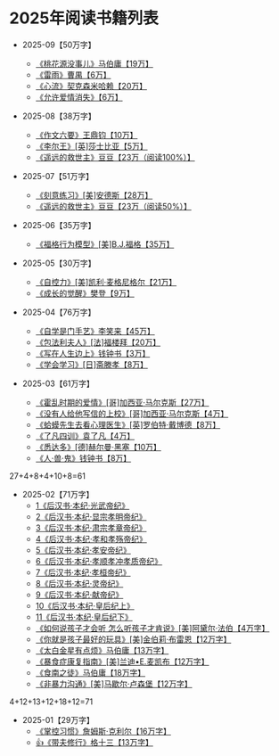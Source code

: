 # 2025年阅读书籍列表

- 2025-09【50万字】
  - [《桃花源没事儿》马伯庸【19万】](/docs/read/马伯庸《桃花源没事儿》.md)
  - [《雷雨》曹禺【6万】](/docs/read/曹禺《雷雨》.md)
  - [《心流》契克森米哈赖【20万】](/docs/read/《心流》.md)
  - [《允许爱情消失》【6万】](/docs/read/曹禺《雷雨》.md)

- 2025-08【38万字】
  - [《作文六要》王鼎钧【10万】](/docs/read/《作文六要》.md)
  - [《李尔王》​[英]莎士比亚【5万】](/docs/read/莎士比亚《李尔王》.md)
  - [《遥远的救世主》豆豆【23万（阅读100%）】](/docs/read/《遥远的救世主》.md)

- 2025-07【51万字】
  - [《刻意练习》[美]安德斯【28万】](/docs/read/《刻意练习》.md)
  - [《遥远的救世主》豆豆【23万（阅读50%）】](/docs/read/《遥远的救世主》.md)

- 2025-06【35万字】
  - [《福格行为模型》[美]B.J.福格【35万】](/docs/read/《福格行为模型》.md)

- 2025-05【30万字】
  - [《自控力》[美]凯利·麦格尼格尔【21万】](/docs/read/《自控力》.md)
  - [《成长的觉醒》樊登【9万】](/docs/read/《成长的觉醒》.md)

- 2025-04【76万字】
  - [《自学是门手艺》李笑来【45万】](/docs/read/《自学是门手艺》.md)
  - [《包法利夫人》[法]福楼拜【20万】](/docs/read/《包法利夫人》.md)
  - [《写在人生边上》钱钟书【3万】](/docs/read/《写在人生边上》.md)
  - [《学会学习》[日]斋滕孝【8万】](/docs/read/《学会学习》.md)

- 2025-03【61万字】
  - [《霍乱时期的爱情》[哥]加西亚·马尔克斯【27万】](/docs/read/马尔克斯《霍乱时期的爱情》.md)
  - [《没有人给他写信的上校》[哥]加西亚·马尔克斯【4万】](/docs/read/马尔克斯《没有人给他写信的上校》.md)
  - [《蛤蟆先生去看心理医生》[英]罗伯特·戴博德【8万】](/docs/read/《蛤蟆先生去看心理医生》.md)
  - [《了凡四训》袁了凡【4万】](/docs/read/《了凡四训》.md)
  - [《悉达多》[德]赫尔曼·黑塞【10万】](/docs/read/《悉达多》.md)
  - [《人·兽·鬼》钱钟书【8万】](/docs/read/《人·兽·鬼》.md)

27+4+8+4+10+8=61

- 2025-02【71万字】
  - [1《后汉书·本纪·光武帝纪》](/docs/read-history/3-《后汉书》/《后汉书·本纪·1光武帝纪》.md)
  - [2《后汉书·本纪·显宗孝明帝纪》](/docs/read-history/3-《后汉书》/《后汉书·本纪·2显宗孝明帝纪》.md)
  - [3《后汉书·本纪·肃宗孝章帝纪》](/docs/read-history/3-《后汉书》/《后汉书·本纪·3肃宗孝章帝纪》.md)
  - [4《后汉书·本纪·孝和孝殇帝纪》](/docs/read-history/3-《后汉书》/《后汉书·本纪·4孝和孝殇帝纪》.md)
  - [5《后汉书·本纪·孝安帝纪》](/docs/read-history/3-《后汉书》/《后汉书·本纪·5孝安帝纪》.md)
  - [6《后汉书·本纪·孝顺孝冲孝质帝纪》](/docs/read-history/3-《后汉书》/《后汉书·本纪·6孝顺孝冲孝质帝纪》.md)
  - [7《后汉书·本纪·孝桓帝纪》](/docs/read-history/3-《后汉书》/《后汉书·本纪·7孝桓帝纪》.md)
  - [8《后汉书·本纪·灵帝纪》](/docs/read-history/3-《后汉书》/《后汉书·本纪·8灵帝纪》.md)
  - [9《后汉书·本纪·献帝纪》](/docs/read-history/3-《后汉书》/《后汉书·本纪·9献帝纪》.md)
  - [10《后汉书·本纪·皇后纪上》](/docs/read-history/3-《后汉书》/《后汉书·本纪·10皇后纪上》.md)
  - [11《后汉书·本纪·皇后纪下》](/docs/read-history/3-《后汉书》/《后汉书·本纪·11皇后纪下》.md)
  - [《如何说孩子才会听 怎么听孩子才肯说》[美]阿黛尔·法伯【4万字】](/docs/read/《如何说孩子才会听怎么听孩子才肯说》.md)
  - [《你就是孩子最好的玩具》​[美]金伯莉·布雷恩【12万字】](/docs/read/《你就是孩子最好的玩具》.md)
  - [《太白金星有点烦》马伯庸【13万字】](/docs/read/马伯庸《太白金星有点烦》.md)
  - [《暴食症康复指南》[美]兰迪•E.麦凯布【12万字】](/docs/read/《暴食症康复指南》.md)
  - [《食南之徒》马伯庸【18万字】](/docs/read/马伯庸《食南之徒》.md)
  - [《非暴力沟通》[美]马歇尔·卢森堡【12万字】](/docs/read/《非暴力沟通》.md)

4+12+13+12+18+12=71

- 2025-01【29万字】
  - [《掌控习惯》詹姆斯·克利尔【16万字】](/docs/read/《掌控习惯》.md)
  - [👍《带夫修行》格十三【13万字】](/docs/read/《带夫修行》.md)
